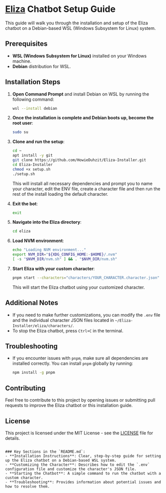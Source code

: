 # [Eliza](https://github.com/ai16z/eliza) Chatbot Setup Guide

This guide will walk you through the installation and setup of the Eliza chatbot on a Debian-based WSL (Windows Subsystem for Linux) system.

## Prerequisites

- **WSL (Windows Subsystem for Linux)** installed on your Windows machine.
- **Debian** distribution for WSL.

## Installation Steps

1. **Open Command Prompt** and install Debian on WSL by running the following command:
   ```bash
   wsl --install debian
   ```

2. **Once the installation is complete and Debian boots up, become the root user**:
   ```bash
   sudo su
   ```

3. **Clone and run the setup**:
   ```bash
   cd ~
   apt install -y git
   git clone https://github.com/HowieDuhzit/Eliza-Installer.git
   cd Eliza-Installer
   chmod +x setup.sh
   ./setup.sh
   ```
   
   This will install all necessary dependencies and prompt you to name your character, edit the ENV file, create a character file and then run the rest of the install loading the default character.

9. **Exit the bot**:
   ```bash
   exit
   ```

10. **Navigate into the Eliza directory**:
    ```bash
    cd eliza
    ```

11. **Load NVM environment**:
     ```bash
    echo "Loading NVM environment..."
    export NVM_DIR="${XDG_CONFIG_HOME:-$HOME}/.nvm"
    [ -s "$NVM_DIR/nvm.sh" ] && . "$NVM_DIR/nvm.sh"
    ```
     
12. **Start Eliza with your custom character**:
    ```bash
    pnpm start --characters="characters/YOUR_CHARACTER.character.json"
    ```

    This will start the Eliza chatbot using your customized character.

## Additional Notes

- If you need to make further customizations, you can modify the `.env` file and the individual character JSON files located in `~/Eliza-Installer/eliza/characters/`.
- To stop the Eliza chatbot, press `Ctrl+C` in the terminal.

## Troubleshooting

- If you encounter issues with `pnpm`, make sure all dependencies are installed correctly. You can install `pnpm` globally by running:
  ```bash
  npm install -g pnpm
  ```

## Contributing

Feel free to contribute to this project by opening issues or submitting pull requests to improve the Eliza chatbot or this installation guide.

## License

This project is licensed under the MIT License - see the [LICENSE](LICENSE) file for details.
```

### Key Sections in the `README.md`:
- **Installation Instructions**: Clear, step-by-step guide for setting up the Eliza chatbot on a Debian-based WSL system.
- **Customizing the Character**: Describes how to edit the `.env` configuration file and customize the character's JSON file.
- **Starting the Chatbot**: A simple command to run the chatbot with a custom character.
- **Troubleshooting**: Provides information about potential issues and how to resolve them.
